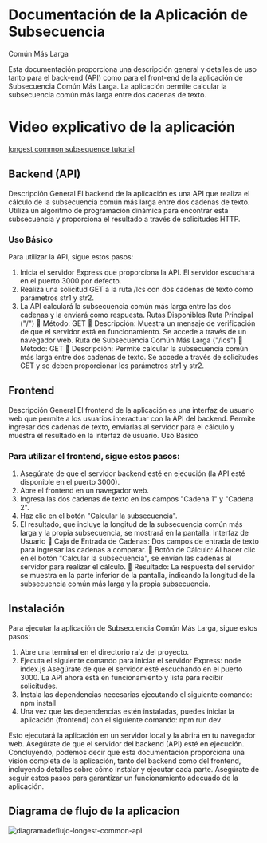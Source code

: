 # Documentación de la Aplicación de Subsecuencia
Común Más Larga

Esta documentación proporciona una descripción general y detalles de uso tanto para
el back-end (API) como para el front-end de la aplicación de Subsecuencia Común Más
Larga. La aplicación permite calcular la subsecuencia común más larga entre dos
cadenas de texto.

# Video explicativo de la aplicación 
[longest common subsequence tutorial](https://youtu.be/uuEugVtVS5k)

## Backend (API)

Descripción General
El backend de la aplicación es una API que realiza el cálculo de la subsecuencia común
más larga entre dos cadenas de texto. Utiliza un algoritmo de programación dinámica
para encontrar esta subsecuencia y proporciona el resultado a través de solicitudes
HTTP.

### Uso Básico
Para utilizar la API, sigue estos pasos:
1. Inicia el servidor Express que proporciona la API. El servidor escuchará en el
puerto 3000 por defecto.
2. Realiza una solicitud GET a la ruta /lcs con dos cadenas de texto como
parámetros str1 y str2.
3. La API calculará la subsecuencia común más larga entre las dos cadenas y la
enviará como respuesta.
Rutas Disponibles
Ruta Principal ("/")
 Método: GET
 Descripción: Muestra un mensaje de verificación de que el servidor está en
funcionamiento. Se accede a través de un navegador web.
Ruta de Subsecuencia Común Más Larga ("/lcs")
 Método: GET
 Descripción: Permite calcular la subsecuencia común más larga entre dos
cadenas de texto. Se accede a través de solicitudes GET y se deben
proporcionar los parámetros str1 y str2.

## Frontend
Descripción General
El frontend de la aplicación es una interfaz de usuario web que permite a los usuarios
interactuar con la API del backend. Permite ingresar dos cadenas de texto, enviarlas al
servidor para el cálculo y muestra el resultado en la interfaz de usuario.
Uso Básico

### Para utilizar el frontend, sigue estos pasos:
1. Asegúrate de que el servidor backend esté en ejecución (la API esté disponible
en el puerto 3000).
2. Abre el frontend en un navegador web.
3. Ingresa las dos cadenas de texto en los campos "Cadena 1" y "Cadena 2".
4. Haz clic en el botón "Calcular la subsecuencia".
5. El resultado, que incluye la longitud de la subsecuencia común más larga y la
propia subsecuencia, se mostrará en la pantalla.
Interfaz de Usuario
 Caja de Entrada de Cadenas: Dos campos de entrada de texto para ingresar
las cadenas a comparar.
 Botón de Cálculo: Al hacer clic en el botón "Calcular la subsecuencia", se
envían las cadenas al servidor para realizar el cálculo.
 Resultado: La respuesta del servidor se muestra en la parte inferior de la
pantalla, indicando la longitud de la subsecuencia común más larga y la propia
subsecuencia.

## Instalación
Para ejecutar la aplicación de Subsecuencia Común Más Larga, sigue estos pasos:
1. Abre una terminal en el directorio raíz del proyecto.
2. Ejecuta el siguiente comando para iniciar el servidor Express:
node index.js
Asegúrate de que el servidor esté escuchando en el puerto 3000.
La API ahora está en funcionamiento y lista para recibir solicitudes.
4. Instala las dependencias necesarias ejecutando el siguiente comando:
npm install
5. Una vez que las dependencias estén instaladas, puedes iniciar la aplicación
(frontend) con el siguiente comando:
npm run dev

Esto ejecutará la aplicación en un servidor local y la abrirá en tu navegador web.
Asegúrate de que el servidor del backend (API) esté en ejecución.
Concluyendo, podemos decir que esta documentación proporciona una visión
completa de la aplicación, tanto del backend como del frontend, incluyendo detalles
sobre cómo instalar y ejecutar cada parte. Asegúrate de seguir estos pasos para
garantizar un funcionamiento adecuado de la aplicación.

## Diagrama de flujo de la aplicacion
![diagramadeflujo-longest-common-api](https://github.com/GianCaschetto/longest-common-subsesequence/assets/83784934/42764ebe-d2ae-4b8d-bd98-0565d78c6373)
